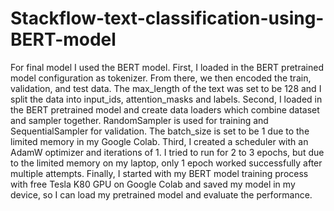 # Stackflow-text-classification-using-BERT-model
For final model I used the BERT model. First, I loaded in the BERT pretrained model configuration as tokenizer. From there, we then encoded the train, validation, and test data. The max_length of the text was set to be 128 and I split the data into input_ids, attention_masks and labels. Second, I loaded in the BERT pretrained model and create data loaders which combine dataset and sampler together. RandomSampler is used for training and SequentialSampler for validation. The batch_size is set to be 1 due to the limited memory in my Google Colab. Third, I created a scheduler with an AdamW optimizer and iterations of 1. I tried to run for 2 to 3 epochs, but due to the limited memory on my laptop, only 1 epoch worked successfully after multiple attempts. Finally, I started with my BERT model training process with free Tesla K80 GPU on Google Colab and saved my model in my device, so I can load my pretrained model and evaluate the performance.
